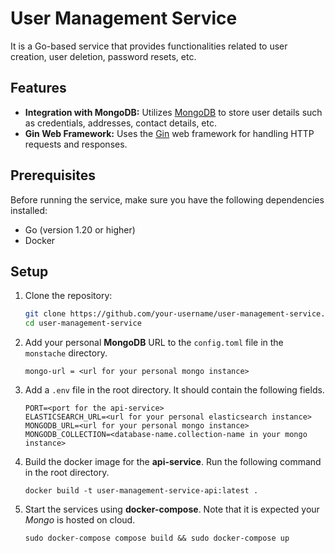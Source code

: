 # User Management Service

It is a Go-based service that provides functionalities related to user creation, user deletion, password resets, etc.

## Features

- **Integration with MongoDB:** Utilizes [MongoDB](https://github.com/mongodb/mongo) to store user details such as credentials, addresses, contact details, etc. 
- **Gin Web Framework:** Uses the [Gin](https://github.com/gin-gonic/gin) web framework for handling HTTP requests and responses.

## Prerequisites

Before running the service, make sure you have the following dependencies installed:

- Go (version 1.20 or higher)
- Docker 

## Setup

1. Clone the repository:

   ```bash
   git clone https://github.com/your-username/user-management-service.git
   cd user-management-service

2. Add your personal **MongoDB** URL to the `config.toml` file in the `monstache` directory.

   ```
   mongo-url = <url for your personal mongo instance>
   ```
   
4. Add a `.env` file in the root directory. It should contain the following fields.

   ```
   PORT=<port for the api-service>
   ELASTICSEARCH_URL=<url for your personal elasticsearch instance>
   MONGODB_URL=<url for your personal mongo instance>
   MONGODB_COLLECTION=<database-name.collection-name in your mongo instance> 
   ```

5. Build the docker image for the **api-service**. Run the following command in the root directory.

   ```
   docker build -t user-management-service-api:latest .
   ```

6. Start the services using **docker-compose**. Note that it is expected your *Mongo* is hosted on cloud.

   ```
   sudo docker-compose compose build && sudo docker-compose up
   ```